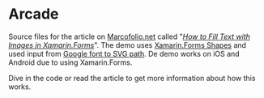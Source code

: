 # Arcade

Source files for the article on [Marcofolio.net](https://marcofolio.net/) called "[*How to Fill Text with Images in Xamarin.Forms*](https://marcofolio.net/image-text-xamarin-forms/)". The demo uses [Xamarin.Forms Shapes](https://docs.microsoft.com/en-us/xamarin/xamarin-forms/user-interface/shapes/) and used input from [Google font to SVG path](https://danmarshall.github.io/google-font-to-svg-path/). De demo works on iOS and Android due to using Xamarin.Forms.

Dive in the code or read the article to get more information about how this works.